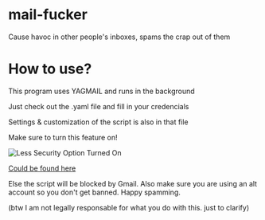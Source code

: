 # mail-fucker
Cause havoc in other people's inboxes, spams the crap out of them
# How to use?
This program uses YAGMAIL and runs in the background

Just check out the .yaml file and fill in your credencials

Settings & customization of the script is also in that file

Make sure to turn this feature on! 

![Less Security Option Turned On](https://imgur.com/a/YzW9r5A)

[Could be found here]()

Else the script will be blocked by Gmail. Also make sure you are using an alt account so you don't get banned. Happy spamming.

(btw I am not legally responsable for what you do with this. just to clarify)
